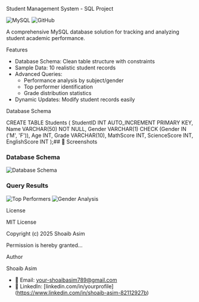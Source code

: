  Student Management System - SQL Project

![MySQL](https://img.shields.io/badge/MySQL-8.0+-blue?logo=mysql)
![GitHub](https://img.shields.io/github/license/ShoaibAsim14/student-management-sql)

A comprehensive MySQL database solution for tracking and analyzing student academic performance.

Features

- Database Schema: Clean table structure with constraints
- Sample Data: 10 realistic student records
- Advanced Queries:
  - Performance analysis by subject/gender
  - Top performer identification
  - Grade distribution statistics
- Dynamic Updates: Modify student records easily

Database Schema

CREATE TABLE Students (
    StudentID INT AUTO_INCREMENT PRIMARY KEY,
    Name VARCHAR(50) NOT NULL,
    Gender VARCHAR(1) CHECK (Gender IN ('M', 'F')),
    Age INT,
    Grade VARCHAR(10),
    MathScore INT,
    ScienceScore INT,
    EnglishScore INT
);## 📸 Screenshots

### Database Schema
![Database Schema](/images/schema.png)

### Query Results
![Top Performers](/images/top_performers.png)
![Gender Analysis](/images/gender_analysis.png)

 License

MIT License

Copyright (c) 2025 Shoaib Asim

Permission is hereby granted...

 Author

Shoaib Asim
- 📧 Email: your-shoaibasim789@gmail.com  
- 💼 LinkedIn: [linkedin.com/in/yourprofile] 
(https://www.linkedin.com/in/shoaib-asim-82112927b)
